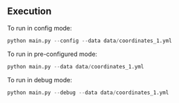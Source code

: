 ## Execution

To run in config mode:
```python
python main.py --config --data data/coordinates_1.yml
```

To run in pre-configured mode:
```python
python main.py --data data/coordinates_1.yml
```

To run in debug mode:
```python
python main.py --debug --data data/coordinates_1.yml
```